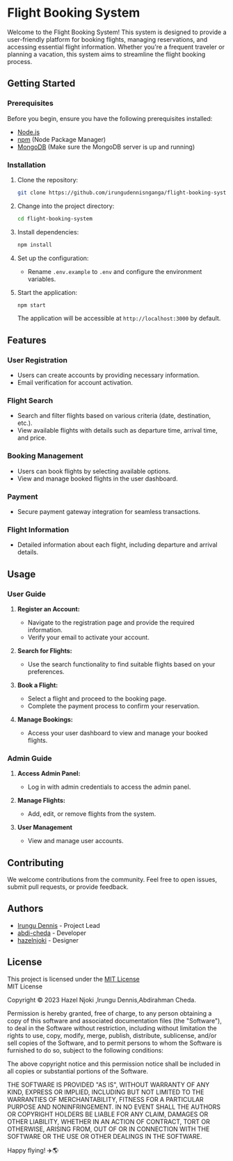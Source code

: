 # Flight Booking System

Welcome to the Flight Booking System! This system is designed to provide a user-friendly platform for booking flights, managing reservations, and accessing essential flight information. Whether you're a frequent traveler or planning a vacation, this system aims to streamline the flight booking process.

## Getting Started

### Prerequisites

Before you begin, ensure you have the following prerequisites installed:

- [Node.js](https://nodejs.org/)
- [npm](https://www.npmjs.com/) (Node Package Manager)
- [MongoDB](https://www.mongodb.com/) (Make sure the MongoDB server is up and running)

### Installation

1. Clone the repository:

   ```bash
   git clone https://github.com/irungudennisnganga/flight-booking-system.git
   ```

2. Change into the project directory:

   ```bash
   cd flight-booking-system
   ```

3. Install dependencies:

   ```bash
   npm install
   ```

4. Set up the configuration:

   - Rename `.env.example` to `.env` and configure the environment variables.

5. Start the application:

   ```bash
   npm start
   ```

   The application will be accessible at `http://localhost:3000` by default.

## Features

### User Registration

- Users can create accounts by providing necessary information.
- Email verification for account activation.

### Flight Search

- Search and filter flights based on various criteria (date, destination, etc.).
- View available flights with details such as departure time, arrival time, and price.

### Booking Management

- Users can book flights by selecting available options.
- View and manage booked flights in the user dashboard.

### Payment

- Secure payment gateway integration for seamless transactions.

### Flight Information

- Detailed information about each flight, including departure and arrival details.

## Usage

### User Guide

1. **Register an Account:**
   - Navigate to the registration page and provide the required information.
   - Verify your email to activate your account.

2. **Search for Flights:**
   - Use the search functionality to find suitable flights based on your preferences.

3. **Book a Flight:**
   - Select a flight and proceed to the booking page.
   - Complete the payment process to confirm your reservation.

4. **Manage Bookings:**
   - Access your user dashboard to view and manage your booked flights.

### Admin Guide

1. **Access Admin Panel:**
   - Log in with admin credentials to access the admin panel.

2. **Manage Flights:**
   - Add, edit, or remove flights from the system.

3. **User Management**
   - View and manage user accounts.

## Contributing

We welcome contributions from the community. Feel free to open issues, submit pull requests, or provide feedback.

## Authors

- [Irungu Dennis](https://github.com/irungudennisnganga) - Project Lead
- [abdi-cheda](https://github.com/abdi-cheda) - Developer
- [hazelnjoki](https://github.com/hazelnjoki) - Designer



## License

This project is licensed under the [MIT License](license)  
MIT License

Copyright © 2023 Hazel Njoki ,Irungu Dennis,Abdirahman Cheda.

Permission is hereby granted, free of charge, to any person obtaining a copy of this software and associated documentation files (the "Software"), to deal in the Software without restriction, including without limitation the rights to use, copy, modify, merge, publish, distribute, sublicense, and/or sell copies of the Software, and to permit persons to whom the Software is furnished to do so, subject to the following conditions:

The above copyright notice and this permission notice shall be included in all copies or substantial portions of the Software.

THE SOFTWARE IS PROVIDED "AS IS", WITHOUT WARRANTY OF ANY KIND, EXPRESS OR IMPLIED, INCLUDING BUT NOT LIMITED TO THE WARRANTIES OF MERCHANTABILITY, FITNESS FOR A PARTICULAR PURPOSE AND NONINFRINGEMENT. IN NO EVENT SHALL THE AUTHORS OR COPYRIGHT HOLDERS BE LIABLE FOR ANY CLAIM, DAMAGES OR OTHER LIABILITY, WHETHER IN AN ACTION OF CONTRACT, TORT OR OTHERWISE, ARISING FROM, OUT OF OR IN CONNECTION WITH THE SOFTWARE OR THE USE OR OTHER DEALINGS IN THE SOFTWARE.

Happy flying! ✈️🌎
